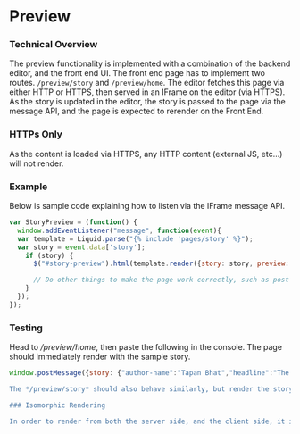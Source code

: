# Preview

### Technical Overview

The preview functionality is implemented with a combination of the backend editor, and the front end UI. The front end page has to implement two routes. `/preview/story` and `/preview/home`. The editor fetches this page via either HTTP or HTTPS, then served in an IFrame on the editor (via HTTPS). As the story is updated in the editor, the story is passed to the page via the message API, and the page is expected to rerender on the Front End.

### HTTPs Only

As the content is loaded via HTTPS, any HTTP content (external JS, etc...) will not render.

### Example

Below is sample code explaining how to listen via the IFrame message API.

```javascript
var StoryPreview = (function() {
  window.addEventListener("message", function(event){
  var template = Liquid.parse("{% include 'pages/story' %}");
  var story = event.data['story'];
    if (story) {
      $("#story-preview").html(template.render({story: story, preview: true}));

      // Do other things to make the page work correctly, such as post load JS
    }
  });
});
```

### Testing

Head to */preview/home*, then paste the following in the console. The page should immediately render with the sample story.

```javascript
window.postMessage({story: {"author-name":"Tapan Bhat","headline":"The Greatest !","slug":"sports/2016/06/08/the-greatest","last-published-at":1465407509866,"alternative":{},"sections":[{"id":82,"name":"Sports"}],"hero-image-metadata":{"width":2133,"height":1906,"focus-point":[988,258]},"published-at":1465407509866,"id":"1d2fc836-4113-4ae1-8735-377167664892","hero-image-s3-key":"quintype-demo/2016-06/cca8f31e-9264-4ee2-9af0-08eb53be2a26/ABP-1.jpg","author-id":2041,"first-published-at":1465407509866,"story-template":"photo"}, "action": "reloadStory"}, window.location.origin)```

The */preview/story* should also behave similarly, but render the story.

### Isomorphic Rendering

In order to render from both the server side, and the client side, it is suggested that you use a templating language capable of Isomorphic Rendering. Some suggestions are [Liquid Templates](https://shopify.github.io/liquid) or [Twig](http://twig.sensiolabs.org)
